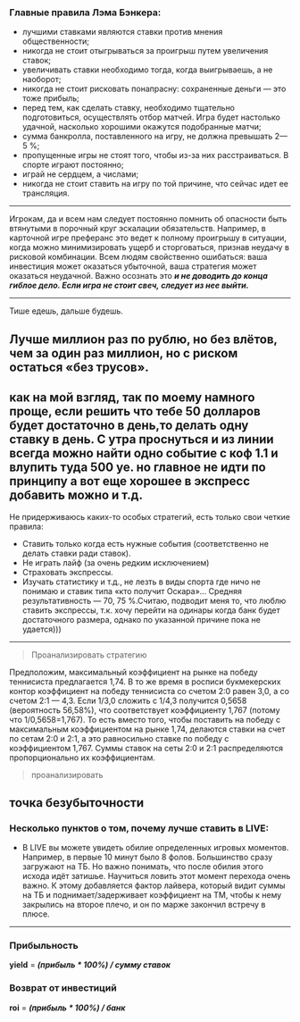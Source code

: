 ### Главные правила Лэма Бэнкера:
* лучшими ставками являются ставки против мнения общественности;
* никогда не стоит отыгрываться за проигрыш путем увеличения ставок;
* увеличивать ставки необходимо тогда, когда выигрываешь, а не наоборот;
* никогда не стоит рисковать понапрасну: сохраненные деньги — это тоже прибыль;
* перед тем, как сделать ставку, необходимо тщательно подготовиться, осуществлять отбор матчей. Игра будет настолько удачной, насколько хорошими окажутся подобранные матчи;
* сумма банкролла, поставленного на игру, не должна превышать 2—5 %;
* пропущенные игры не стоят того, чтобы из-за них расстраиваться. В спорте играют постоянно;
* играй не сердцем, а числами;
* никогда не стоит ставить на игру по той причине, что сейчас идет ее трансляция.

---
Игрокам, да и всем нам следует постоянно помнить об опасности быть втянутыми в порочный круг эскалации обязательств. Например, в карточной игре преферанс это ведет к полному проигрышу в ситуации, когда можно минимизировать ущерб и сторговаться, признав неудачу в рисковой комбинации. Всем людям свойственно ошибаться: ваша инвестиция может оказаться убыточной, ваша стратегия может оказаться неудачной. Важно осознать это _**и не доводить до конца гиблое дело. Если игра не стоит свеч, следует из нее выйти.**_

---
Тише едешь, дальше будешь.

Лучше миллион раз по рублю, но без влётов, чем за один раз миллион, но с риском остаться «без трусов».
---
как на мой взгляд, так по моему намного проще, если решить что тебе 50 долларов будет достаточно в день,то делать одну ставку в день. С утра проснуться и из линии всегда можно найти одно событие с коф 1.1 и влупить туда 500 уе. но главное не идти по принципу а вот еще хорошее в экспресс добавить можно и т.д.
---
Не придерживаюсь каких-то особых стратегий, есть только свои четкие правила:
* Ставить только когда есть нужные события (соответственно не делать ставки ради ставок).
* Не играть лайф (за очень редким исключением)
* Страховать экспрессы.
* Изучать статистику и т.д., не лезть в виды спорта где ничо не понимаю и ставик типа «кто получит Оскара»…
Средняя результативность — 70, 75 %.Считаю, подводит меня то, что люблю ставить экспрессы, т.к. хочу перейти на одинары когда банк будет достаточного размера, однако по указанной причине пока не удается)))
----

>Проанализировать стратегию

Предположим, максимальный коэффициент на рынке на победу теннисиста предлагается 1,74. В то же время в росписи букмекерских контор коэффициент на победу теннисиста со счетом 2:0 равен 3,0, а со счетом 2:1 — 4,3. Если 1/3,0 сложить с 1/4,3 получится 0,5658 (вероятность 56,58%), что соответствует коэффициенту 1,767 (потому что 1/0,5658=1,767). То есть вместо того, чтобы поставить на победу с максимальным коэффициентом на рынке 1,74, делаются ставки на счет по сетам 2:0 и 2:1, а это равносильно ставке по победу с коэффициентом 1,767. Суммы ставок на сеты 2:0 и 2:1 распределяются пропорционально их коэффициентам.

>проанализировать

точка безубыточности
---

### Несколько пунктов о том, почему лучше ставить в LIVE:

* В LIVE вы можете увидеть обилие определенных игровых моментов. Например, в первые 10 минут было 8 фолов. Большинство сразу загружают на ТБ. Но важно понимать, что после обилия этого исхода идёт затишье. Научиться ловить этот момент перехода очень важно. К этому добавляется фактор лайвера, который видит суммы на ТБ и поднимает/задерживает коэффициент на ТМ, чтобы к нему закрылись на второе плечо, и он по марже закончил встречу в плюсе.
---
### Прибыльность
**yield** = _**(прибыль * 100%) / сумму ставок**_

### Возврат от инвестиций
**roi** = _**(прибыль * 100%) / банк**_
